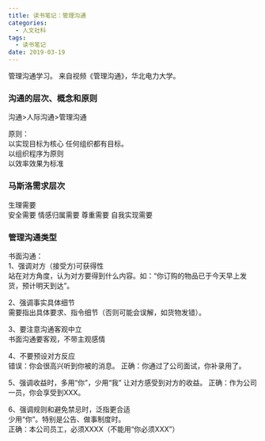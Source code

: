 ```yaml
---
title: 读书笔记：管理沟通
categories:
  - 人文社科
tags:
  - 读书笔记
date: 2019-03-19
---
```


管理沟通学习。
来自视频《管理沟通》，华北电力大学。
<!-- more -->

### 沟通的层次、概念和原则

沟通>人际沟通>管理沟通

原则：  
以实现目标为核心 任何组织都有目标。  
以组织程序为原则  
以效率效果为标准  

### 马斯洛需求层次

生理需要  
安全需要
情感归属需要
尊重需要
自我实现需要

### 管理沟通类型
书面沟通：  
1、强调对方（接受方)可获得性  
站在对方角度，认为对方要得到什么内容。如：“你订购的物品已于今天早上发货，预计明天到达”。  

2、强调事实具体细节  
需要指出具体要求、指令细节（否则可能会误解，如货物发错）。  

3、要注意沟通客观中立  
书面沟通要客观，不带主观感情

4、不要预设对方反应  
错误：你会很高兴听到你被的消息。
正确：你通过了公司面试，你补录用了。

5、强调收益时，多用“你”，少用“我”
让对方感受到对方的收益。
正确：作为公司一员，你会享受到XXX。

6、强调规则和避免禁忌时，泛指更合适  
少用“你”。特别是公告、做事制度时。  
正确：本公司员工，必须XXXX（不能用“你必须XXX”）  
